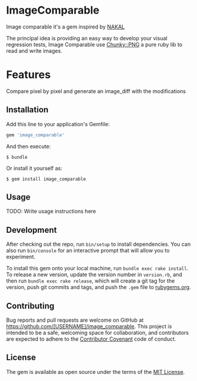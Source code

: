 # ImageComparable


Image comparable it's a gem inspired by [NAKAL](https://github.com/rajdeepv/nakal)

The principal idea is providing an easy way to develop your visual regression tests,
 Image Comparable 
 use [Chunky::PNG](https://github.com/wvanbergen/chunky_png) a pure ruby lib to read and write images.


# Features

Compare pixel by pixel and generate an image_diff with the modifications

## Installation

Add this line to your application's Gemfile:

```ruby
gem 'image_comparable'
```

And then execute:

    $ bundle

Or install it yourself as:

    $ gem install image_comparable

## Usage

TODO: Write usage instructions here

## Development

After checking out the repo, run `bin/setup` to install dependencies. You can also run `bin/console` for an interactive prompt that will allow you to experiment.

To install this gem onto your local machine, run `bundle exec rake install`. To release a new version, update the version number in `version.rb`, and then run `bundle exec rake release`, which will create a git tag for the version, push git commits and tags, and push the `.gem` file to [rubygems.org](https://rubygems.org).

## Contributing

Bug reports and pull requests are welcome on GitHub at https://github.com/[USERNAME]/image_comparable. This project is intended to be a safe, welcoming space for collaboration, and contributors are expected to adhere to the [Contributor Covenant](http://contributor-covenant.org) code of conduct.


## License

The gem is available as open source under the terms of the [MIT License](http://opensource.org/licenses/MIT).

